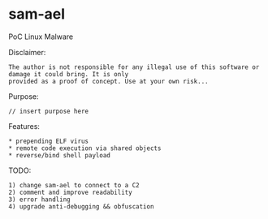 # sam-ael
PoC Linux Malware

Disclaimer:

	The author is not responsible for any illegal use of this software or damage it could bring. It is only
	provided as a proof of concept. Use at your own risk...

Purpose:

	// insert purpose here

Features:

	* prepending ELF virus
	* remote code execution via shared objects
	* reverse/bind shell payload
	
TODO:

	1) change sam-ael to connect to a C2
	2) comment and improve readability
	3) error handling
	4) upgrade anti-debugging && obfuscation
	
